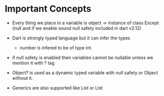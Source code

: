 # Important Concepts

- Every thing we place in a variable is object -> instance of class Except (null and if we enable sound null safety included in dart v2.12)

- Dart is strongly typed language but it can infer the types 
	- number is infered to be of type int.

- if null safety is enabled then variables cannot be nullable unless we mention it with ? tag

- Object? is used as a dynamic typed variable with null safety or Object without it.

- Generics are also supported like List<int> or List<Object>    
